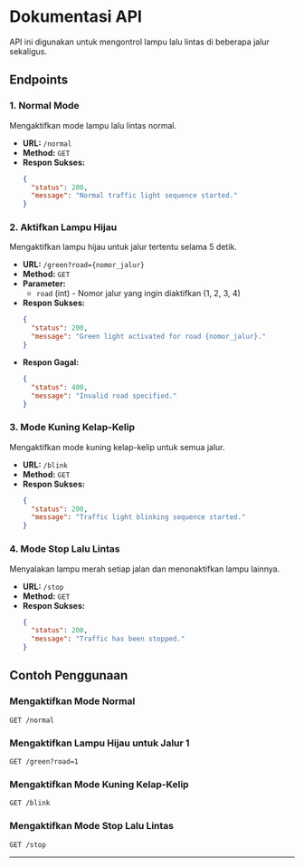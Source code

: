 # Dokumentasi API

API ini digunakan untuk mengontrol lampu lalu lintas di beberapa jalur sekaligus.

## Endpoints

### 1. **Normal Mode**
   Mengaktifkan mode lampu lalu lintas normal.
   - **URL:** `/normal`
   - **Method:** `GET`
   - **Respon Sukses:**
     ```json
     {
       "status": 200,
       "message": "Normal traffic light sequence started."
     }
     ```

### 2. **Aktifkan Lampu Hijau**
   Mengaktifkan lampu hijau untuk jalur tertentu selama 5 detik.
   - **URL:** `/green?road={nomor_jalur}`
   - **Method:** `GET`
   - **Parameter:** 
     - `road` (int) - Nomor jalur yang ingin diaktifkan (1, 2, 3, 4)
   - **Respon Sukses:**
     ```json
     {
       "status": 200,
       "message": "Green light activated for road {nomor_jalur}."
     }
     ```
   - **Respon Gagal:**
     ```json
     {
       "status": 400,
       "message": "Invalid road specified."
     }
     ```

### 3. **Mode Kuning Kelap-Kelip**
   Mengaktifkan mode kuning kelap-kelip untuk semua jalur.
   - **URL:** `/blink`
   - **Method:** `GET`
   - **Respon Sukses:**
     ```json
     {
       "status": 200,
       "message": "Traffic light blinking sequence started."
     }
     ```

### 4. **Mode Stop Lalu Lintas**
   Menyalakan lampu merah setiap jalan dan menonaktifkan lampu lainnya.
   - **URL:** `/stop`
   - **Method:** `GET`
   - **Respon Sukses:**
     ```json
     {
       "status": 200,
       "message": "Traffic has been stopped."
     }
     ```

## Contoh Penggunaan

### Mengaktifkan Mode Normal
```http
GET /normal
```

### Mengaktifkan Lampu Hijau untuk Jalur 1
```http
GET /green?road=1
```

### Mengaktifkan Mode Kuning Kelap-Kelip
```http
GET /blink
```

### Mengaktifkan Mode Stop Lalu Lintas
```http
GET /stop
```
---